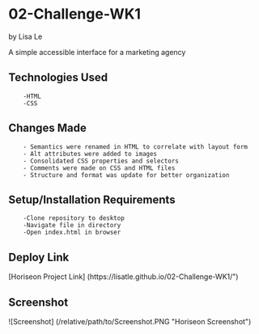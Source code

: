 # 02-Challenge-WK1
by Lisa Le

A simple accessible interface for a marketing agency
<h2> Technologies Used </h2>
    
        -HTML
        -CSS
   
<h2> Changes Made </h2>
    
        - Semantics were renamed in HTML to correlate with layout form 
        - Alt attributes were added to images 
        - Consolidated CSS properties and selectors 
        - Comments were made on CSS and HTML files 
        - Structure and format was update for better organization

<h2> Setup/Installation Requirements </h2>
    
        -Clone repository to desktop
        -Navigate file in directory
        -Open index.html in browser
    
<h2> Deploy Link </h2>
[Horiseon Project Link] (https://lisatle.github.io/02-Challenge-WK1/")

<h2> Screenshot </h2>
![Screenshot] (/relative/path/to/Screenshot.PNG "Horiseon Screenshot")